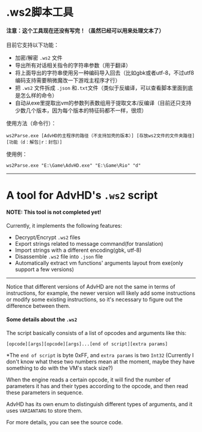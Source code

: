 

# .ws2脚本工具

#### 注意：这个工具现在还没有写完！（虽然已经可以用来处理文本了）

目前它支持以下功能：

- 加密/解密 `.ws2` 文件 
- 导出所有对话相关指令的字符串参数（用于翻译）
- 将上面导出的字符串使用另一种编码导入回去（比如gbk或者utf-8，不过utf8编码支持需要稍微魔改一下游戏主程序才行） 
- 把 `.ws2` 文件拆成 `.json` 和`.txt`文件（类似于反编译，可以查看脚本里面到底是怎么样的命令）
- 自动从exe里提取出vm的参数列表数组用于提取文本/反编译（目前还只支持少数几个版本，因为每个版本的特征码都不一样，很烦）

使用方法（命令行）：

```
ws2Parse.exe [AdvHD的主程序的路径（不支持加壳的版本）] [存放ws2文件的文件夹路径] [功能（d：解包|r：封包）]
```

使用例：

```
ws2Parse.exe "E:\Game\AdvHD.exe" "E:\Game\Rio" "d"
```

---



# A tool for AdvHD's `.ws2` script

#### NOTE: This tool is not completed yet! 

Currently, it implements the following features: 

- Decrypt/Encrypt `.ws2` files 
- Export strings related to message command(for translation) 
- Import strings with a different encoding(gbk, utf-8) 
- Disassemble `.ws2` file into `.json` file 
- Automatically extract vm functions' arguments layout from exe(only support a few versions)

***

Notice that different versions of AdvHD are not the same in terms of instructions, for example, the newer version will likely add some instructions or modify some existing instructions, so it's necessary to figure out the difference between them. 

#### Some details about the `.ws2 ` 

The script basically consists of a list of opcodes and arguments like this: 

```
[opcode][args][opcode][args]...[end of script][extra params]
```

*The `end of script` is byte 0xFF, and `extra params` is two `Int32` (Currently I don't know what these two numbers mean at the moment, maybe they have something to do with the VM's stack size?) 

When the engine reads a certain opcode, it will find the number of parameters it has and their types according to the opcode, and then read these parameters in sequence. 

AdvHD has its own enum to distinguish different types of arguments, and it uses `VARIANTARG` to store them. 

For more details, you can see the source code.

